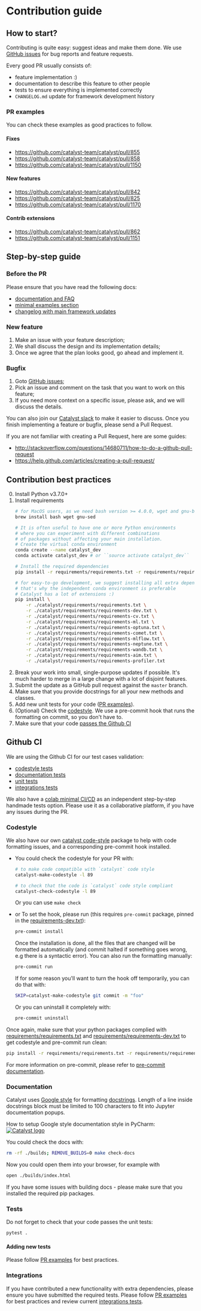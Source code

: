 # Contribution guide

## How to start?

Contributing is quite easy: suggest ideas and make them done.
We use [GitHub issues](https://github.com/catalyst-team/catalyst/issues) for bug reports and feature requests.

Every good PR usually consists of:
- feature implementation :)
- documentation to describe this feature to other people
- tests to ensure everything is implemented correctly
- `CHANGELOG.md` update for framework development history

### PR examples
You can check these examples as good practices to follow.

#### Fixes
- https://github.com/catalyst-team/catalyst/pull/855
- https://github.com/catalyst-team/catalyst/pull/858
- https://github.com/catalyst-team/catalyst/pull/1150

#### New features
- https://github.com/catalyst-team/catalyst/pull/842
- https://github.com/catalyst-team/catalyst/pull/825
- https://github.com/catalyst-team/catalyst/pull/1170

#### Contrib extensions
- https://github.com/catalyst-team/catalyst/pull/862
- https://github.com/catalyst-team/catalyst/pull/1151


## Step-by-step guide

### Before the PR
Please ensure that you have read the following docs:
- [documentation and FAQ](https://catalyst-team.github.io/catalyst/)
- [minimal examples section](https://github.com/catalyst-team/catalyst#minimal-examples)
- [changelog with main framework updates](https://github.com/catalyst-team/catalyst/blob/master/CHANGELOG.md)

### New feature

1. Make an issue with your feature description;
2. We shall discuss the design and its implementation details;
3. Once we agree that the plan looks good, go ahead and implement it.


### Bugfix

1. Goto [GitHub issues](https://github.com/catalyst-team/catalyst/issues);
2. Pick an issue and comment on the task that you want to work on this feature;
3. If you need more context on a specific issue, please ask, and we will discuss the details.

You can also join our [Catalyst slack](https://join.slack.com/t/catalyst-team-core/shared_invite/zt-d9miirnn-z86oKDzFMKlMG4fgFdZafw) to make it easier to discuss.
Once you finish implementing a feature or bugfix, please send a Pull Request.

If you are not familiar with creating a Pull Request, here are some guides:
- http://stackoverflow.com/questions/14680711/how-to-do-a-github-pull-request
- https://help.github.com/articles/creating-a-pull-request/


## Contribution best practices

0. Install Python v3.7.0+
0. Install requirements
    ```bash
    # for MacOS users, as we need bash version >= 4.0.0, wget and gnu-based sed
    brew install bash wget gnu-sed

    # It is often useful to have one or more Python environments
    # where you can experiment with different combinations
    # of packages without affecting your main installation.
    # Create the virtual conda environment
    conda create --name catalyst_dev
    conda activate catalyst_dev # or ``source activate catalyst_dev``

    # Install the required dependencies
    pip install -r requirements/requirements.txt -r requirements/requirements-dev.txt

    # for easy-to-go development, we suggest installing all extra dependencies
    # that's why the independent conda environment is preferable
    # Catalyst has a lot of extensions :)
    pip install \
        -r ./catalyst/requirements/requirements.txt \
        -r ./catalyst/requirements/requirements-dev.txt \
        -r ./catalyst/requirements/requirements-cv.txt \
        -r ./catalyst/requirements/requirements-ml.txt \
        -r ./catalyst/requirements/requirements-optuna.txt \
        -r ./catalyst/requirements/requirements-comet.txt \
        -r ./catalyst/requirements/requirements-mlflow.txt \
        -r ./catalyst/requirements/requirements-neptune.txt \
        -r ./catalyst/requirements/requirements-wandb.txt \
        -r ./catalyst/requirements/requirements-aim.txt \
        -r ./catalyst/requirements/requirements-profiler.txt
    ```
0. Break your work into small, single-purpose updates if possible.
It's much harder to merge in a large change with a lot of disjoint features.
0. Submit the update as a GitHub pull request against the `master` branch.
0. Make sure that you provide docstrings for all your new methods and classes.
0. Add new unit tests for your code ([PR examples](#pr-examples)).
0. (Optional) Check the [codestyle](#codestyle). We use a pre-commit hook that runs the formatting on commit, so you don't have to.
0. Make sure that your code [passes the Github CI](#github-ci)


## Github CI

We are using the Github CI for our test cases validation:

- [codestyle tests](https://github.com/catalyst-team/catalyst/blob/master/.github/workflows/codestyle.yml#L134)
- [documentation tests](https://github.com/catalyst-team/catalyst/blob/master/.github/workflows/codestyle.yml#L135)
- [unit tests](https://github.com/catalyst-team/catalyst/blob/master/.github/workflows/dl_cpu.yml#L113)
- [integrations tests](https://github.com/catalyst-team/catalyst/blob/master/.github/workflows/dl_cpu.yml#L114#L117)

We also have a [colab minimal CI/CD](https://colab.research.google.com/github/catalyst-team/catalyst/blob/master/examples/notebooks/colab_ci_cd.ipynb) as an independent step-by-step handmade tests option.
Please use it as a collaborative platform, if you have any issues during the PR.

### Codestyle

We also have our own [catalyst code-style](https://github.com/catalyst-team/codestyle)
package to help with code formatting issues, and a corresponding pre-commit hook installed.

- You could check the codestyle for your PR with:
    ```bash
    # to make code compatible with `catalyst` code style
    catalyst-make-codestyle -l 89

    # to check that the code is `catalyst` code style compliant
    catalyst-check-codestyle -l 89
    ```

    Or you can use ```make check```

- or To set the hook, please run (this requires `pre-commit` package, pinned in the [requirements-dev.txt](./requirements/requirements-dev.txt)):
    ```bash
    pre-commit install
    ```
    Once the installation is done, all the files that are changed will be formatted automatically (and commit halted if something goes wrong, e.g there is a syntactic error). You can also run the formatting manually:
    ```bash
    pre-commit run
    ```

    If for some reason you'll want to turn the hook off temporarily, you can do that with:
    ```bash
    SKIP=catalyst-make-codestyle git commit -m "foo"
    ```
    Or you can uninstall it completely with:
    ```bash
    pre-commit uninstall
    ```

Once again, make sure that your python packages complied with [requirements/requirements.txt](./requirements/requirements.txt) and [requirements/requirements-dev.txt](requirements/requirements-dev.txt) to get codestyle and pre-commit run clean:
```bash
pip install -r requirements/requirements.txt -r requirements/requirements-dev.txt
```

For more information on pre-commit, please refer to  [pre-commit documentation](https://pre-commit.com/).

### Documentation

Catalyst uses [Google style](http://sphinxcontrib-napoleon.readthedocs.io/en/latest/example_google.html) for formatting [docstrings](https://github.com/google/styleguide/blob/gh-pages/pyguide.md#38-comments-and-docstrings).
Length of a line inside docstrings block must be limited to 100 characters to fit into Jupyter documentation popups.

How to setup Google style documentation style in PyCharm:
[![Catalyst logo](https://raw.githubusercontent.com/catalyst-team/catalyst-pics/master/third_party_pics/pycharm-google-style.png)](https://github.com/catalyst-team/catalyst)

You could check the docs with:
```bash
rm -rf ./builds; REMOVE_BUILDS=0 make check-docs
```

Now you could open them into your browser, for example with
```bash
open ./builds/index.html
```

If you have some issues with building docs - please make sure that you installed the required pip packages.

### Tests

Do not forget to check that your code passes the unit tests:
```bash
pytest .
```

#### Adding new tests

Please follow [PR examples](#pr-examples) for best practices.

### Integrations

If you have contributed a new functionality with extra dependencies,
please ensure you have submitted the required tests.
Please follow [PR examples](#pr-examples) for best practices
and review current [integrations tests](https://github.com/catalyst-team/catalyst/blob/master/.github/workflows/dl_cpu.yml#L114#L117).
